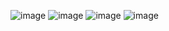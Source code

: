 ![image](https://user-images.githubusercontent.com/67637654/194073043-de1bd3b7-088c-4a56-9c3f-c996307df75c.png)
![image](https://user-images.githubusercontent.com/67637654/194073084-b2acaa65-8053-4762-a980-d5c4cc55a2e4.png)
![image](https://user-images.githubusercontent.com/67637654/194073121-f1984e00-e3c8-41f5-9a86-bf6a4d673a50.png)
![image](https://user-images.githubusercontent.com/67637654/194073164-28fffe72-b61d-411b-9f57-e7281fee4fa5.png)
